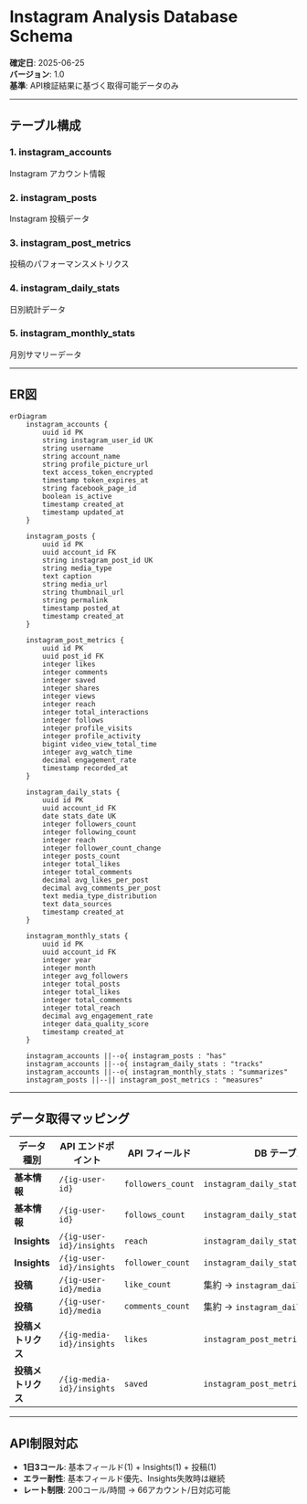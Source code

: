 # Instagram Analysis Database Schema

**確定日**: 2025-06-25  
**バージョン**: 1.0  
**基準**: API検証結果に基づく取得可能データのみ  

---

## テーブル構成

### 1. instagram_accounts
Instagram アカウント情報

### 2. instagram_posts  
Instagram 投稿データ

### 3. instagram_post_metrics
投稿のパフォーマンスメトリクス

### 4. instagram_daily_stats
日別統計データ

### 5. instagram_monthly_stats
月別サマリーデータ

---

## ER図

```mermaid
erDiagram
    instagram_accounts {
        uuid id PK
        string instagram_user_id UK
        string username
        string account_name
        string profile_picture_url
        text access_token_encrypted
        timestamp token_expires_at
        string facebook_page_id
        boolean is_active
        timestamp created_at
        timestamp updated_at
    }

    instagram_posts {
        uuid id PK
        uuid account_id FK
        string instagram_post_id UK
        string media_type
        text caption
        string media_url
        string thumbnail_url
        string permalink
        timestamp posted_at
        timestamp created_at
    }

    instagram_post_metrics {
        uuid id PK
        uuid post_id FK
        integer likes
        integer comments
        integer saved
        integer shares
        integer views
        integer reach
        integer total_interactions
        integer follows
        integer profile_visits
        integer profile_activity
        bigint video_view_total_time
        integer avg_watch_time
        decimal engagement_rate
        timestamp recorded_at
    }

    instagram_daily_stats {
        uuid id PK
        uuid account_id FK
        date stats_date UK
        integer followers_count
        integer following_count
        integer reach
        integer follower_count_change
        integer posts_count
        integer total_likes
        integer total_comments
        decimal avg_likes_per_post
        decimal avg_comments_per_post
        text media_type_distribution
        text data_sources
        timestamp created_at
    }

    instagram_monthly_stats {
        uuid id PK
        uuid account_id FK
        integer year
        integer month
        integer avg_followers
        integer total_posts
        integer total_likes
        integer total_comments
        integer total_reach
        decimal avg_engagement_rate
        integer data_quality_score
        timestamp created_at
    }

    instagram_accounts ||--o{ instagram_posts : "has"
    instagram_accounts ||--o{ instagram_daily_stats : "tracks"
    instagram_accounts ||--o{ instagram_monthly_stats : "summarizes"
    instagram_posts ||--|| instagram_post_metrics : "measures"
```

---

## データ取得マッピング

| データ種別 | API エンドポイント | API フィールド | DB テーブル.フィールド |
|-----------|------------------|---------------|---------------------|
| **基本情報** | `/{ig-user-id}` | `followers_count` | `instagram_daily_stats.followers_count` |
| **基本情報** | `/{ig-user-id}` | `follows_count` | `instagram_daily_stats.following_count` |
| **Insights** | `/{ig-user-id}/insights` | `reach` | `instagram_daily_stats.reach` |
| **Insights** | `/{ig-user-id}/insights` | `follower_count` | `instagram_daily_stats.follower_count_change` |
| **投稿** | `/{ig-user-id}/media` | `like_count` | 集約 → `instagram_daily_stats.total_likes` |
| **投稿** | `/{ig-user-id}/media` | `comments_count` | 集約 → `instagram_daily_stats.total_comments` |
| **投稿メトリクス** | `/{ig-media-id}/insights` | `likes` | `instagram_post_metrics.likes` |
| **投稿メトリクス** | `/{ig-media-id}/insights` | `saved` | `instagram_post_metrics.saved` |

---

## API制限対応

- **1日3コール**: 基本フィールド(1) + Insights(1) + 投稿(1)
- **エラー耐性**: 基本フィールド優先、Insights失敗時は継続
- **レート制限**: 200コール/時間 → 66アカウント/日対応可能